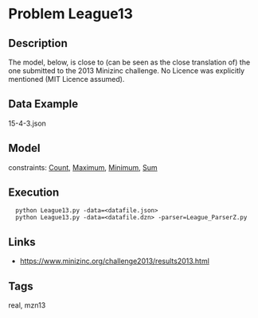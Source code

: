 # Problem League13
## Description
The model, below, is close to (can be seen as the close translation of) the one submitted to the 2013 Minizinc challenge.
No Licence was explicitly mentioned (MIT Licence assumed).

## Data Example
  15-4-3.json

## Model
  constraints: [Count](http://pycsp.org/documentation/constraints/Count), [Maximum](http://pycsp.org/documentation/constraints/Maximum), [Minimum](http://pycsp.org/documentation/constraints/Minimum), [Sum](http://pycsp.org/documentation/constraints/Sum)

## Execution
```
  python League13.py -data=<datafile.json>
  python League13.py -data=<datafile.dzn> -parser=League_ParserZ.py
```

## Links
  - https://www.minizinc.org/challenge2013/results2013.html

## Tags
  real, mzn13
